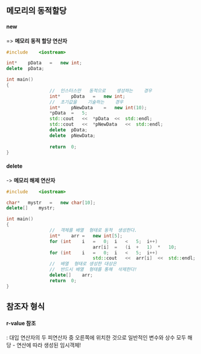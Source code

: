 ## 메모리의 동적할당

#### new 

=> **메모리 동적 할당 연산자**

```c++
#include	<iostream>

int*	pData	=	new	int;
delete	pData;

int	main()
{
				//	인스터스만	동적으로	생성하는	경우
				int*	pData	=	new	int;
				//	초기값을	기술하는	경우
				int*	pNewData	=	new	int(10);
				*pData	=	5;
				std::cout	<<	*pData	<<	std::endl;
				std::cout	<<	*pNewData	<<	std::endl;
				delete	pData;
				delete	pNewData;
				
				return	0;
}

```



#### delete 

-> **메모리 해제 연산자**

```c++
#include	<iostream>

char*	mystr	=	new	char[10];
delete[]	mystr;

int	main()
{
				//	객체를	배열	형태로	동적	생성한다.
				int*	arr	=	new	int[5];
				for	(int	i	=	0;	i	<	5;	i++)
								arr[i]	=	(i	+	1)	*	10;
				for	(int	i	=	0;	i	<	5;	i++)
								std::cout	<<	arr[i]	<<	std::endl;
				//	배열	형태로	생성한	대상은	
				//	반드시	배열	형태를	통해	삭제한다!
				delete[]	arr;
				return	0;
}
```



## 참조자 형식

#### r-value 참조

: 	대입 연산자의 두 피연산자 중 오른쪽에 위치한 것으로 일반적인 변수와 상수 모두 해당 - 연산에	따라 생성된 임시객체!